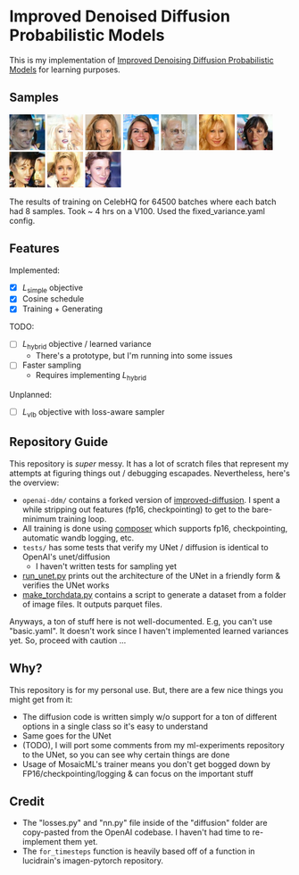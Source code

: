 # Improved Denoised Diffusion Probabilistic Models
This is my implementation of [Improved Denoising Diffusion Probabilistic Models](https://arxiv.org/abs/2102.09672) for learning purposes.

## Samples
<p float="left">
  <img src="./generated_faces/0000.png" width="64" />
  <img src="./generated_faces/0001.png" width="64" />
  <img src="./generated_faces/0002.png" width="64" />
  <img src="./generated_faces/0003.png" width="64" />
  <img src="./generated_faces/0004.png" width="64" />
  <img src="./generated_faces/0005.png" width="64" />
  <img src="./generated_faces/0006.png" width="64" />
  <img src="./generated_faces/0007.png" width="64" />
  <img src="./generated_faces/0008.png" width="64" />
  <img src="./generated_faces/0009.png" width="64" />
</p>

The results of training on CelebHQ for 64500 batches where each batch had 8 samples. Took ~ 4 hrs on a V100. Used the fixed_variance.yaml config.

## Features
Implemented:
- [x] $L_\text{simple}$ objective
- [x] Cosine schedule
- [x] Training + Generating

TODO:
- [ ] $L_\text{hybrid}$ objective / learned variance
    - There's a prototype, but I'm running into some issues
- [ ] Faster sampling 
    - Requires implementing $L_\text{hybrid}$

Unplanned:
- [ ] $L_\text{vlb}$ objective with loss-aware sampler

## Repository Guide
This repository is *super* messy. It has a lot of scratch files that represent my attempts at figuring things out / debugging escapades. Nevertheless, here's the overview:
- `openai-ddm/` contains a forked version of [improved-diffusion](https://github.com/openai/improved-diffusion). I spent a while stripping out features (fp16, checkpointing) to get to the bare-minimum training loop.
- All training is done using [composer](https://github.com/mosaicml/composer) which supports fp16, checkpointing, automatic wandb logging, etc.
- `tests/` has some tests that verify my UNet / diffusion is identical to OpenAI's unet/diffusion
    - I haven't written tests for sampling yet
- [run_unet.py](./run_unet.py) prints out the architecture of the UNet in a friendly form & verifies the UNet works
- [make_torchdata.py](./data_scripts/make_torchdata.py) contains a script to generate a dataset from a folder of image files. It outputs parquet files.

Anyways, a ton of stuff here is not well-documented. E.g, you can't use "basic.yaml". It doesn't work since I haven't implemented learned variances yet. So, proceed with caution ...

## Why?
This repository is for my personal use. But, there are a few nice things you might get from it:
- The diffusion code is written simply w/o support for a ton of different options in a single class so it's easy to understand
- Same goes for the UNet
- (TODO), I will port some comments from my ml-experiments repository to the UNet, so you can see why certain things are done
- Usage of MosaicML's trainer means you don't get bogged down by FP16/checkpointing/logging & can focus on the important stuff

## Credit
- The "losses.py" and "nn.py" file inside of the "diffusion" folder are copy-pasted from the OpenAI codebase. I haven't had time to re-implement them yet. 
- The `for_timesteps` function is heavily based off of a function in lucidrain's imagen-pytorch repository.